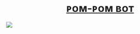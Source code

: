 <h1 align="center">
  <a href="https://telegram.me/BotCodeVerse">ᴘᴏᴍ-ᴘᴏᴍ ʙᴏᴛ</a>
</h1>
<img src="https://cdn.jsdelivr.net/gh/Jisshubot/Jisshubot/resources/hr.gif"/>
